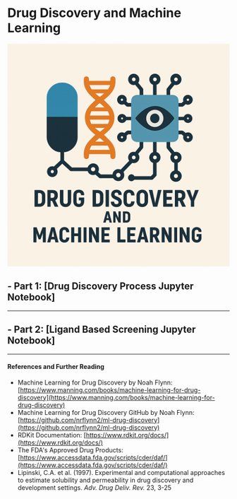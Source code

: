 # Drug Discovery and Machine Learning 
![Logo](logo.png)

## - Part 1: [Drug Discovery Process Jupyter Notebook]

---

## - Part 2: [Ligand Based Screening Jupyter Notebook]

---





#### References and Further Reading
- Machine Learning for Drug Discovery by Noah Flynn: [https://www.manning.com/books/machine-learning-for-drug-discovery](https://www.manning.com/books/machine-learning-for-drug-discovery)
- Machine Learning for Drug Discovery GitHub by Noah Flynn: [https://github.com/nrflynn2/ml-drug-discovery](https://github.com/nrflynn2/ml-drug-discovery)
- RDKit Documentation: [https://www.rdkit.org/docs/](https://www.rdkit.org/docs/)
- The FDA's Approved Drug Products: [https://www.accessdata.fda.gov/scripts/cder/daf/](https://www.accessdata.fda.gov/scripts/cder/daf/)
- Lipinski, C.A. et al. (1997). Experimental and computational approaches to estimate solubility and permeability in drug discovery and development settings. *Adv. Drug Deliv. Rev.* 23, 3-25
